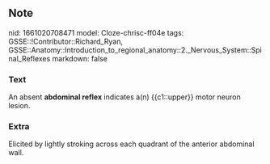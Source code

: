 ## Note
nid: 1661020708471
model: Cloze-chrisc-ff04e
tags: GSSE::!Contributor::Richard_Ryan, GSSE::Anatomy::Introduction_to_regional_anatomy::2._Nervous_System::Spinal_Reflexes
markdown: false

### Text
<div class="toggle">
  An absent <strong>abdominal reflex</strong> indicates a(n)
  {{c1::upper}} motor neuron lesion.
</div>

### Extra
<p id="a9f3ccf6-f1d4-49e9-9e1d-87e597c3cf7f" class="">Elicited by
lightly stroking across each quadrant of the anterior abdominal
wall.
